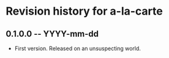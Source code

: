 # Revision history for a-la-carte

## 0.1.0.0  -- YYYY-mm-dd

* First version. Released on an unsuspecting world.
